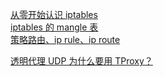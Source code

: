 
[从零开始认识 iptables](https://morven.life/posts/the_knowledge_of_iptables/)  
[iptables 的 mangle 表](https://blog.csdn.net/lee244868149/article/details/45113585)  
[策略路由、ip rule、ip route](https://blog.csdn.net/u012758088/article/details/76255543)

[透明代理 UDP 为什么要用 TProxy？](https://www.jianshu.com/p/5393fb5e2c87)
